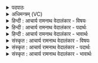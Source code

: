<details><summary>पदपाठः</summary>

अ꣣भ्रातृव्यः꣢। अ꣣। भ्रातृव्यः꣢। अ꣣ना꣢। त्वम्। अ꣡ना꣢꣯पिः। अन्। आ꣣पिः। इन्द्र। जनु꣡षा꣢। स꣣ना꣢त्। अ꣣सि। युधा꣢। इत्। आ꣣पित्व꣢म्। इ꣣च्छसे। १३८९।
</details>

<details><summary>अधिमन्त्रम् (VC)</summary>

- इन्द्रः
- सौभरि: काण्व:
- काकुभः प्रगाथः (विषमा ककुप्, समा सतोबृहती)
- ऋषभः
</details>

<details><summary>हिन्दी : आचार्य रामनाथ वेदालंकार - विषयः</summary>

प्रथम ऋचा पूर्वार्चिक में ३९९ क्रमाङ्क पर परमात्मा के विषय में व्याख्यात हो चुकी है। यहाँ जीवात्मा का विषय वर्णित करते हैं।
</details>

<details><summary>हिन्दी : आचार्य रामनाथ वेदालंकार - पदार्थः</summary>

पदार्थान्वयभाषाः -  हे जीवात्मन् ! (सनात्) सदा (जनुषा) शरीरधारणरूप जन्म से तू (अभ्रातृव्यः) न शत्रुओंवाला, (अना) न नेतावाला और (अनापिः) न किसी का बन्धु (असि) है, (युधा इत्) युद्ध से ही (आपित्वम्) किसी को बन्धु वा किसी को शत्रु (इच्छसे) मानने लगता है ॥१॥
</details>

<details><summary>हिन्दी : आचार्य रामनाथ वेदालंकार - भावार्थः</summary>

भावार्थभाषाः -  जब शिशु माता के गर्भ से जन्म लेता है,तब न उसका कोई शत्रु,न नेता,न ही बन्धु होता है। बड़ा होकर सांसारिक वासनाओं से वासित वह युद्ध आदि से किसी को शत्रु,किसी को नेता और किसी को बन्धु बना लेता है। युद्ध,विद्वेष आदि छोड़कर उसे सबके साथ मित्रता करके आपस में शान्ति के साथ रहना चाहिए ॥१॥
</details>

<details><summary>संस्कृत : आचार्य रामनाथ वेदालंकार - विषयः</summary>

तत्र प्रथमा ऋक् पूर्वार्चिके ३९९ क्रमाङ्के परमात्मविषये व्याख्याता। अत्र जीवात्मविषयो वर्ण्यते।
</details>

<details><summary>संस्कृत : आचार्य रामनाथ वेदालंकार - पदार्थः</summary>

पदार्थान्वयभाषाः -  हे (इन्द्र) जीवात्मन् ! त्वम् (सनात्) सदा (जनुषा) जन्मना (अभ्रातृव्यः) अशत्रुः, (अना) अनेतृकः, (अनापिः) अबन्धुश्च (असि) वर्तसे। (युधा इत्) युद्धेनैव (आपित्वम्) बन्धुत्वं शत्रुत्वं वा (इच्छसे) अभिलषसि ॥१॥
</details>

<details><summary>संस्कृत : आचार्य रामनाथ वेदालंकार - भावार्थः</summary>

भावार्थभाषाः -  यदा शिशुर्मातुर्गर्भादुत्पद्यते तदा न तस्य कोऽपि शत्रुर्न मित्रं न नेता नापि च बन्धुर्भवति। वृद्धिं गतः सन् सांसारिकवासनाभिर्वासितः स युद्धादिना कमपि शत्रुं कमपि नेतारं कमपि च बन्धुं करोति। युद्धविद्वेषादिकं परित्यज्य तेन सर्वैः सह मैत्रीं कृत्वा परस्परं शान्त्या वर्तनीयम् ॥१॥
</details>